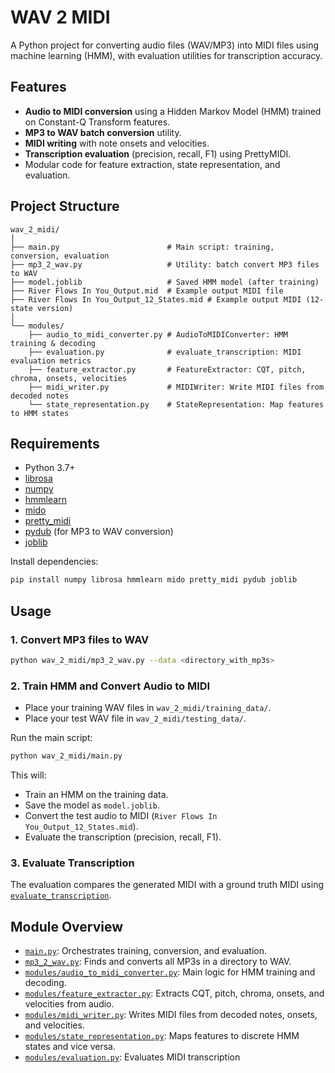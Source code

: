 # WAV 2 MIDI

A Python project for converting audio files (WAV/MP3) into MIDI files using machine learning (HMM), with evaluation utilities for transcription accuracy.

## Features

- **Audio to MIDI conversion** using a Hidden Markov Model (HMM) trained on Constant-Q Transform features.
- **MP3 to WAV batch conversion** utility.
- **MIDI writing** with note onsets and velocities.
- **Transcription evaluation** (precision, recall, F1) using PrettyMIDI.
- Modular code for feature extraction, state representation, and evaluation.

## Project Structure

```
wav_2_midi/
│
├── main.py                        # Main script: training, conversion, evaluation
├── mp3_2_wav.py                   # Utility: batch convert MP3 files to WAV
├── model.joblib                   # Saved HMM model (after training)
├── River Flows In You_Output.mid  # Example output MIDI file
├── River Flows In You_Output_12_States.mid # Example output MIDI (12-state version)
│
└── modules/
    ├── audio_to_midi_converter.py # AudioToMIDIConverter: HMM training & decoding
    ├── evaluation.py              # evaluate_transcription: MIDI evaluation metrics
    ├── feature_extractor.py       # FeatureExtractor: CQT, pitch, chroma, onsets, velocities
    ├── midi_writer.py             # MIDIWriter: Write MIDI files from decoded notes
    └── state_representation.py    # StateRepresentation: Map features to HMM states
```

## Requirements

- Python 3.7+
- [librosa](https://librosa.org/)
- [numpy](https://numpy.org/)
- [hmmlearn](https://hmmlearn.readthedocs.io/)
- [mido](https://mido.readthedocs.io/)
- [pretty_midi](https://github.com/craffel/pretty-midi)
- [pydub](https://github.com/jiaaro/pydub) (for MP3 to WAV conversion)
- [joblib](https://joblib.readthedocs.io/)

Install dependencies:
```sh
pip install numpy librosa hmmlearn mido pretty_midi pydub joblib
```

## Usage

### 1. Convert MP3 files to WAV

```sh
python wav_2_midi/mp3_2_wav.py --data <directory_with_mp3s>
```

### 2. Train HMM and Convert Audio to MIDI

- Place your training WAV files in `wav_2_midi/training_data/`.
- Place your test WAV file in `wav_2_midi/testing_data/`.

Run the main script:
```sh
python wav_2_midi/main.py
```
This will:
- Train an HMM on the training data.
- Save the model as `model.joblib`.
- Convert the test audio to MIDI (`River Flows In You_Output_12_States.mid`).
- Evaluate the transcription (precision, recall, F1).

### 3. Evaluate Transcription

The evaluation compares the generated MIDI with a ground truth MIDI using [`evaluate_transcription`](wav_2_midi/modules/evaluation.py).

## Module Overview

- [`main.py`](wav_2_midi/main.py): Orchestrates training, conversion, and evaluation.
- [`mp3_2_wav.py`](wav_2_midi/mp3_2_wav.py): Finds and converts all MP3s in a directory to WAV.
- [`modules/audio_to_midi_converter.py`](wav_2_midi/modules/audio_to_midi_converter.py): Main logic for HMM training and decoding.
- [`modules/feature_extractor.py`](wav_2_midi/modules/feature_extractor.py): Extracts CQT, pitch, chroma, onsets, and velocities from audio.
- [`modules/midi_writer.py`](wav_2_midi/modules/midi_writer.py): Writes MIDI files from decoded notes, onsets, and velocities.
- [`modules/state_representation.py`](wav_2_midi/modules/state_representation.py): Maps features to discrete HMM states and vice versa.
- [`modules/evaluation.py`](wav_2_midi/modules/evaluation.py): Evaluates MIDI transcription